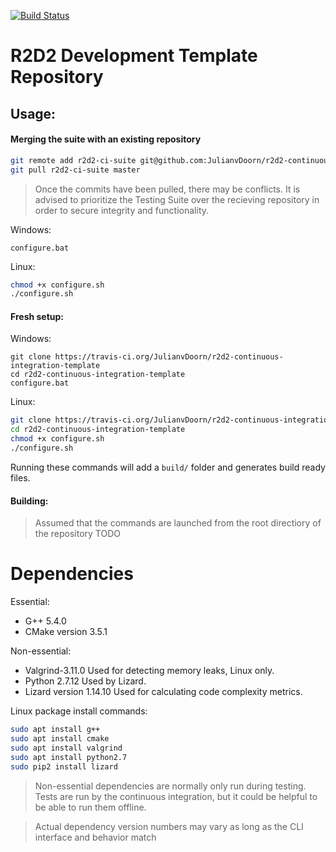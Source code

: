 [![Build Status](https://travis-ci.org/JulianvDoorn/r2d2-continuous-integration-template.svg?branch=master)](https://travis-ci.org/JulianvDoorn/r2d2-continuous-integration-template)

# R2D2 Development Template Repository

## Usage:

#### Merging the suite with an existing repository

```bash
git remote add r2d2-ci-suite git@github.com:JulianvDoorn/r2d2-continuous-integration-template.git
git pull r2d2-ci-suite master
```
> Once the commits have been pulled, there may be conflicts. It is advised to prioritize the Testing Suite over the recieving repository in order to secure integrity and functionality.

Windows:
```batch
configure.bat
```

Linux:
```bash
chmod +x configure.sh
./configure.sh
```

#### Fresh setup:
Windows:
```batch
git clone https://travis-ci.org/JulianvDoorn/r2d2-continuous-integration-template
cd r2d2-continuous-integration-template
configure.bat
```

Linux:
```bash
git clone https://travis-ci.org/JulianvDoorn/r2d2-continuous-integration-template
cd r2d2-continuous-integration-template
chmod +x configure.sh
./configure.sh
```

Running these commands will add a `build/` folder and generates build ready files.

#### Building:
> Assumed that the commands are launched from the root directiory of the repository
TODO

# Dependencies

Essential:
- G++ 5.4.0
- CMake version 3.5.1

Non-essential:
- Valgrind-3.11.0
Used for detecting memory leaks, Linux only.
- Python 2.7.12
Used by Lizard.
- Lizard version 1.14.10
Used for calculating code complexity metrics.

Linux package install commands:
```bash
sudo apt install g++
sudo apt install cmake
sudo apt install valgrind
sudo apt install python2.7
sudo pip2 install lizard
```

> Non-essential dependencies are normally only run during testing. Tests are run by the continuous integration, but it could be helpful to be able to run them offline.

> Actual dependency version numbers may vary as long as the CLI interface and behavior match
